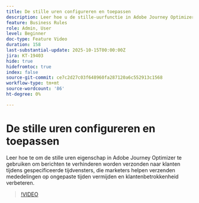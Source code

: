 ```yaml
---
title: De stille uren configureren en toepassen
description: Leer hoe u de stille-uurfunctie in Adobe Journey Optimizer gebruikt om te voorkomen dat berichten (SMS, e-mail, push, WhatsApp) tijdens bepaalde tijdvensters naar klanten worden verzonden, zodat marketers geen communicatie op ongeschikte tijden verzenden en de betrokkenheid van klanten verbeteren.
feature: Business Rules
role: Admin, User
level: Beginner
doc-type: Feature Video
duration: 158
last-substantial-update: 2025-10-15T00:00:00Z
jira: KT-19403
hide: true
hidefromtoc: true
index: false
source-git-commit: ce7c2d27c03f648960fa287120a6c552913c1568
workflow-type: tm+mt
source-wordcount: '86'
ht-degree: 0%

---
```



# De stille uren configureren en toepassen

Leer hoe te om de stille uren eigenschap in Adobe Journey Optimizer te gebruiken om berichten te verhinderen worden verzonden naar klanten tijdens gespecificeerde tijdvensters, die marketers helpen verzenden mededelingen op ongepaste tijden vermijden en klantenbetrokkenheid verbeteren.

>[!VIDEO](https://video.tv.adobe.com/v/3475851/?learn=on&enablevpops)
